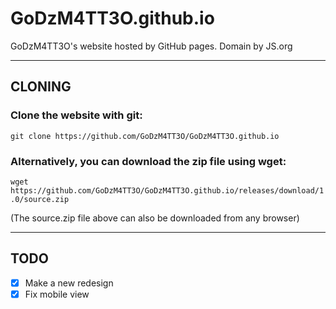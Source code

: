 # GoDzM4TT3O.github.io
GoDzM4TT3O's website hosted by GitHub pages. Domain by JS.org
***
## CLONING
### Clone the website with git:
`git clone https://github.com/GoDzM4TT3O/GoDzM4TT3O.github.io`
### Alternatively, you can download the zip file using wget:
`wget https://github.com/GoDzM4TT3O/GoDzM4TT3O.github.io/releases/download/1.0/source.zip`

(The source.zip file above can also be downloaded from any browser)
***
## TODO
- [x] Make a new redesign
- [x] Fix mobile view

